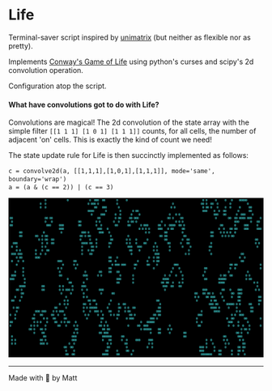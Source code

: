 # Life

Terminal-saver script inspired by
[unimatrix](https://github.com/will8211/unimatrix)
(but neither as flexible nor as pretty).

Implements
[Conway's Game of Life](https://en.wikipedia.org/wiki/Conway%27s_Game_of_Life)
using python's curses and scipy's 2d convolution operation.

Configuration atop the script.


#### What have convolutions got to do with Life?

Convolutions are magical! The 2d convolution of the state array with the
simple filter `[[1 1 1] [1 0 1] [1 1 1]]` counts, for all cells, the
number of adjacent 'on' cells. This is exactly the kind of count we need!

The state update rule for Life is then succinctly implemented as follows:
```
c = convolve2d(a, [[1,1,1],[1,0,1],[1,1,1]], mode='same', boundary='wrap')
a = (a & (c == 2)) | (c == 3)
```

![screenshot of life in cyan](screenshot.png)

---

Made with :purple_heart: by Matt

